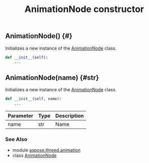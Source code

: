 ﻿---
title: AnimationNode constructor
second_title: Aspose.3D for Python via .NET API References
description: 
type: docs
weight: 10
url: /python-net/aspose.threed.animation/animationnode/__init__/
is_root: false
---

## AnimationNode() {#}

Initializes a new instance of the [AnimationNode](/3d/python-net/aspose.threed.animation/animationnode) class.



```python
def __init__(self):
    ...
```




## AnimationNode(name) {#str}

Initializes a new instance of the [AnimationNode](/3d/python-net/aspose.threed.animation/animationnode) class.



```python
def __init__(self, name):
    ...
```


| Parameter | Type | Description |
| :- | :- | :- |
| name | str | Name |



### See Also
* module [aspose.threed.animation](../../)
* class [AnimationNode](/3d/python-net/aspose.threed.animation/animationnode)
